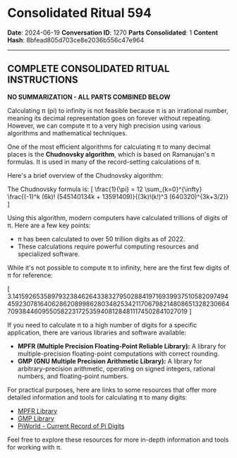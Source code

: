 # Consolidated Ritual 594

**Date**: 2024-06-19
**Conversation ID**: 1270
**Parts Consolidated**: 1
**Content Hash**: 8bfead805d703ce8e2036b556c47e964

---

## COMPLETE CONSOLIDATED RITUAL INSTRUCTIONS

**NO SUMMARIZATION - ALL PARTS COMBINED BELOW**

Calculating π (pi) to infinity is not feasible because π is an irrational number, meaning its decimal representation goes on forever without repeating. However, we can compute π to a very high precision using various algorithms and mathematical techniques.

One of the most efficient algorithms for calculating π to many decimal places is the **Chudnovsky algorithm**, which is based on Ramanujan's π formulas. It is used in many of the record-setting calculations of π.

Here's a brief overview of the Chudnovsky algorithm:

The Chudnovsky formula is:
\[ 
\frac{1}{\pi} = 12 \sum_{k=0}^{\infty} \frac{(-1)^k (6k)! (545140134k + 13591409)}{(3k)!(k!)^3 (640320)^{3k+3/2}} 
\]

Using this algorithm, modern computers have calculated trillions of digits of π. Here are a few key points:
- π has been calculated to over 50 trillion digits as of 2022.
- These calculations require powerful computing resources and specialized software.

While it's not possible to compute π to infinity, here are the first few digits of π for reference:

\[ 3.1415926535897932384626433832795028841971693993751058209749445923078164062862089986280348253421170679821480865132823066470938446095505822317253594081284811174502841027019 \]

If you need to calculate π to a high number of digits for a specific application, there are various libraries and software available:
- **MPFR (Multiple Precision Floating-Point Reliable Library):** A library for multiple-precision floating-point computations with correct rounding.
- **GMP (GNU Multiple Precision Arithmetic Library):** A library for arbitrary-precision arithmetic, operating on signed integers, rational numbers, and floating-point numbers.

For practical purposes, here are links to some resources that offer more detailed information and tools for calculating π to many digits:
- [MPFR Library](https://www.mpfr.org/)
- [GMP Library](https://gmplib.org/)
- [PiWorld - Current Record of Pi Digits](https://piworld.calibourne.com/)

Feel free to explore these resources for more in-depth information and tools for working with π.